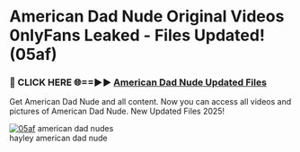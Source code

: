 # American Dad Nude Original Videos 0nlyFans Leaked - Files Updated! (05af)

<h3>🔴 CLICK HERE 🌐==►► <a href="https://tinyurl.com/4mcuefdz" rel="nofollow">American Dad Nude Updated Files</a></h3>

Get American Dad Nude and all content. Now you can access all videos and pictures of American Dad Nude. New Updated Files 2025!

[![05af](https://i.imgur.com/StAQSOY.gif)](https://tinyurl.com/4mcuefdz)
american dad nudes<br>
hayley american dad nude